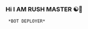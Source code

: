 ### Hi I AM RUSH MASTER ☯️👋
     
     *BOT DEPLOYER* 

<!--
**Rushmaster12/Rushmaster12** is a ✨ _special_ ✨ repository because its `README.md` (this file) appears on your GitHub profile.

Here are some ideas to get you started:

-https://i.imgur.com/KqnTjaF.jpeg


